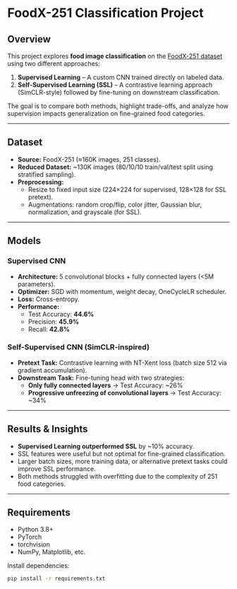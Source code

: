 # FoodX-251 Classification Project

## Overview  
This project explores **food image classification** on the [FoodX-251 dataset](https://research.fb.com/foodx-251/) using two different approaches:  

1. **Supervised Learning** – A custom CNN trained directly on labeled data.  
2. **Self-Supervised Learning (SSL)** – A contrastive learning approach (SimCLR-style) followed by fine-tuning on downstream classification.  

The goal is to compare both methods, highlight trade-offs, and analyze how supervision impacts generalization on fine-grained food categories.


---

## Dataset  
- **Source:** FoodX-251 (≈160K images, 251 classes).  
- **Reduced Dataset:** ~130K images (80/10/10 train/val/test split using stratified sampling).  
- **Preprocessing:**  
  - Resize to fixed input size (224×224 for supervised, 128×128 for SSL pretext).  
  - Augmentations: random crop/flip, color jitter, Gaussian blur, normalization, and grayscale (for SSL).  

---

## Models  

### Supervised CNN  
- **Architecture:** 5 convolutional blocks + fully connected layers (<5M parameters).  
- **Optimizer:** SGD with momentum, weight decay, OneCycleLR scheduler.  
- **Loss:** Cross-entropy.  
- **Performance:**  
  - Test Accuracy: **44.6%**  
  - Precision: **45.9%**  
  - Recall: **42.8%**

### Self-Supervised CNN (SimCLR-inspired)  
- **Pretext Task:** Contrastive learning with NT-Xent loss (batch size 512 via gradient accumulation).  
- **Downstream Task:** Fine-tuning head with two strategies:  
  - **Only fully connected layers** → Test Accuracy: ~26%  
  - **Progressive unfreezing of convolutional layers** → Test Accuracy: ~34%  

---

## Results & Insights  
- **Supervised Learning outperformed SSL** by ~10% accuracy.  
- SSL features were useful but not optimal for fine-grained classification.  
- Larger batch sizes, more training data, or alternative pretext tasks could improve SSL performance.  
- Both methods struggled with overfitting due to the complexity of 251 food categories.  

---

## Requirements  
- Python 3.8+  
- PyTorch  
- torchvision  
- NumPy, Matplotlib, etc.  

Install dependencies:  
```bash
pip install -r requirements.txt

